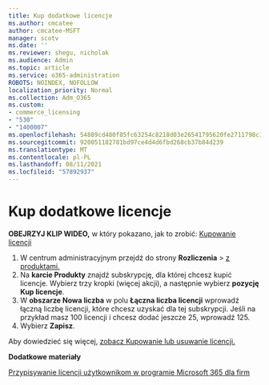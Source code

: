 ```yaml
---
title: Kup dodatkowe licencje
ms.author: cmcatee
author: cmcatee-MSFT
manager: scotv
ms.date: ''
ms.reviewer: shegu, nicholak
ms.audience: Admin
ms.topic: article
ms.service: o365-administration
ROBOTS: NOINDEX, NOFOLLOW
localization_priority: Normal
ms.collection: Adm_O365
ms.custom:
- commerce_licensing
- "530"
- "1400007"
ms.openlocfilehash: 54889cd480f85fc63254c8218d03e26541795620fe2711798c19c9c503637f92
ms.sourcegitcommit: 920051182781bd97ce4d4d6fbd268cb37b84d239
ms.translationtype: MT
ms.contentlocale: pl-PL
ms.lasthandoff: 08/11/2021
ms.locfileid: "57892937"
---
```

# <a name="buy-additional-licenses"></a>Kup dodatkowe licencje

**OBEJRZYJ KLIP WIDEO,** w który pokazano, jak to zrobić: [Kupowanie licencji](https://go.microsoft.com/fwlink/p/?linkid=2154857)

1. W centrum administracyjnym przejdź do strony **Rozliczenia**  >  [z produktami.](https://go.microsoft.com/fwlink/p/?linkid=842054)
2. Na **karcie Produkty** znajdź subskrypcję, dla której chcesz kupić licencje. Wybierz trzy kropki (więcej akcji), a następnie wybierz **pozycję Kup licencje**.
3. W **obszarze Nowa liczba** w polu **Łączna liczba licencji** wprowadź łączną liczbę licencji, które chcesz uzyskać dla tej subskrypcji. Jeśli na przykład masz 100 licencji i chcesz dodać jeszcze 25, wprowadź 125.
4. Wybierz **Zapisz**.

Aby dowiedzieć się więcej, [zobacz Kupowanie lub usuwanie licencji.](https://docs.microsoft.com/microsoft-365/commerce/licenses/buy-licenses)

**Dodatkowe materiały**

[Przypisywanie licencji użytkownikom w programie Microsoft 365 dla firm](https://docs.microsoft.com/microsoft-365/admin/manage/assign-licenses-to-users)
